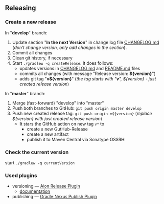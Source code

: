 ## Releasing

### Create a new release

In "**develop**" branch:

1. Update section "**In the next Version**" in change log file [CHANGELOG.md](CHANGELOG.md) (_don't change version, only add changes in
   the section_).
2. Commit all changes
3. Clean git history, if necessary
4. Start ``./gradlew -q createRelease``. It does follows:
    - updates versions in [CHANGELOG.md](CHANGELOG.md) and [README.md](README.md) files
    - commits all changes (with message "Release version: **${version}**")
    - adds git tag "**v${version}**" (_the tag starts with "**v**", ${version} - just created release version_)

In "**master**" branch:

1. Merge (fast-forward) "develop" into "master"
2. Push both branches to GitHub: ``git push origin master develop``
3. Push new created release tag: ``git push origin v${version}`` (_replace ${version} with just created release version_)
    - It stars the GitHub action on new tag `v*` to
        - create a new GutHub-Release
        - create a new artifact
        - publish it to Maven Central via Sonatype OSSRH

### Check the current version

start ``./gradlew -q currentVersion``

### Used plugins

- versioning — [Aion Release Plugin](https://github.com/allegro/axion-release-plugin)
   - [documentation](https://axion-release-plugin.readthedocs.io/en/latest/)
- publishing — [Gradle Nexus Publish Plugin](https://github.com/gradle-nexus/publish-plugin)
